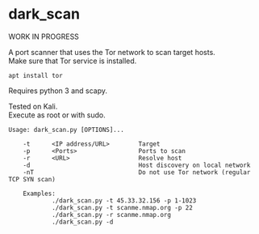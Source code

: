 # dark_scan
WORK IN PROGRESS

A port scanner that uses the Tor network to scan target hosts.<br/>
Make sure that Tor service is installed.<br/>

    apt install tor

Requires python 3 and scapy.

Tested on Kali.<br/>
Execute as root or with sudo.

    Usage: dark_scan.py [OPTIONS]...

        -t      <IP address/URL>        Target
        -p      <Ports>                 Ports to scan
        -r      <URL>                   Resolve host
        -d                              Host discovery on local network
        -nT                             Do not use Tor network (regular TCP SYN scan)

        Examples:
                ./dark_scan.py -t 45.33.32.156 -p 1-1023
                ./dark_scan.py -t scanme.nmap.org -p 22
                ./dark_scan.py -r scanme.nmap.org
                ./dark_scan.py -d


